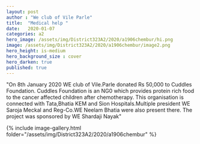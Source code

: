 ```yaml
---
layout: post
author : "We club of Vile Parle"
title:  "Medical help "
date:   2020-01-07
categories: a2
hero_image: /assets/img/District323A2/2020/a1906chembur/hi.png
image: /assets/img/District323A2/2020/a1906chembur/image2.png
hero_height: is-medium
hero_background_size : cover
hero_darken: true
published: true
---
```


"On 8th January 2020 WE club of Vile.Parle donated Rs 50,000 to Cuddles Foundation. Cuddles Foundation  is an NG0 which provides protein rich food to the cancer affected children after chemotherapy.  This organisation is connected  with Tata,Bhatia KEM and Sion Hospitals.Multiple president  WE Saroja Meckal and Reg-Co.WE Neelam Bhatia were also present there. The project was sponsored by WE  Shardaji Nayak"

{% include image-gallery.html folder="/assets/img/District323A2/2020/a1906chembur" %}